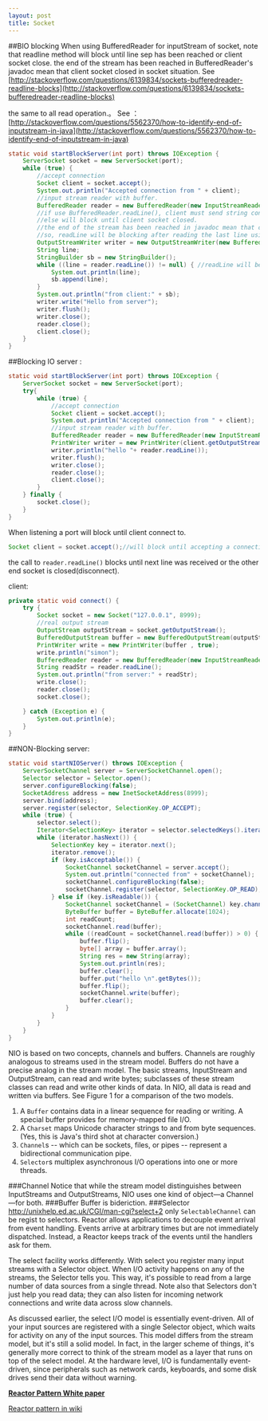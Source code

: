 ```yaml
---
layout: post
title: Socket
---
```


##BIO blocking
When using BufferedReader for inputStream of socket, note that readline method will block until line sep has been reached or client socket close.
the end of the stream has been reached in BufferedReader's javadoc mean that client socket closed in socket situation. See [http://stackoverflow.com/questions/6139834/sockets-bufferedreader-readline-blocks](http://stackoverflow.com/questions/6139834/sockets-bufferedreader-readline-blocks)

the same to all read operation.。
See ： [http://stackoverflow.com/questions/5562370/how-to-identify-end-of-inputstream-in-java](http://stackoverflow.com/questions/5562370/how-to-identify-end-of-inputstream-in-java)

```java
static void startBlockServer(int port) throws IOException {
    ServerSocket socket = new ServerSocket(port);
    while (true) {
        //accept connection
        Socket client = socket.accept();
        System.out.println("Accepted connection from " + client);
        //input stream reader with buffer.
        BufferedReader reader = new BufferedReader(new InputStreamReader(client.getInputStream()));
        //if use BufferedReader.readLine(), client must send string contains line sep ,
        //else will block until client socket closed.
        //the end of the stream has been reached in javadoc mean that client socket closed.
        //so, readLine will be blocking after reading the last line using while loop , until client socket has been closed.
        OutputStreamWriter writer = new OutputStreamWriter(new BufferedOutputStream(client.getOutputStream()));
        String line;
        StringBuilder sb = new StringBuilder();
        while ((line = reader.readLine()) != null) { //readLine will be blocking after reading the last line ,until client socket has been closed.
            System.out.println(line);
            sb.append(line);
        }
        System.out.println("from client:" + sb);
        writer.write("Hello from server");
        writer.flush();
        writer.close();
        reader.close();
        client.close();
    }
}
```

##Blocking IO
server :

```java
static void startBlockServer(int port) throws IOException {
    ServerSocket socket = new ServerSocket(port);
    try{
        while (true) {
            //accept connection
            Socket client = socket.accept();
            System.out.println("Accepted connection from " + client);
            //input stream reader with buffer.
            BufferedReader reader = new BufferedReader(new InputStreamReader(client.getInputStream()));
            PrintWriter writer = new PrintWriter(client.getOutputStream());
            writer.println("hello "+ reader.readLine());
            writer.flush();
            writer.close();
            reader.close();
            client.close();
        }
    } finally {
        socket.close();
    }
}
```
When listening a port will block until client connect to.

```java
Socket client = socket.accept();//will block until accepting a connection.
```

the call to `reader.readLine()` blocks until next line was received or the other end socket is closed(disconnect).

client:

```java
private static void connect() {
    try {
        Socket socket = new Socket("127.0.0.1", 8999);
        //real output stream
        OutputStream outputStream = socket.getOutputStream();
        BufferedOutputStream buffer = new BufferedOutputStream(outputStream);
        PrintWriter write = new PrintWriter(buffer , true);
        write.println("simon");
        BufferedReader reader = new BufferedReader(new InputStreamReader(socket.getInputStream()));
        String readStr = reader.readLine();
        System.out.println("from server:" + readStr);
        write.close();
        reader.close();
        socket.close();

    } catch (Exception e) {
        System.out.println(e);
    }
}
```


##NON-Blocking server:

```java
static void startNIOServer() throws IOException {
    ServerSocketChannel server = ServerSocketChannel.open();
    Selector selector = Selector.open();
    server.configureBlocking(false);
    SocketAddress address = new InetSocketAddress(8999);
    server.bind(address);
    server.register(selector, SelectionKey.OP_ACCEPT);
    while (true) {
        selector.select();
        Iterator<SelectionKey> iterator = selector.selectedKeys().iterator();
        while (iterator.hasNext()) {
            SelectionKey key = iterator.next();
            iterator.remove();
            if (key.isAcceptable()) {
                SocketChannel socketChannel = server.accept();
                System.out.println("connected from" + socketChannel);
                socketChannel.configureBlocking(false);
                socketChannel.register(selector, SelectionKey.OP_READ);
            } else if (key.isReadable()) {
                SocketChannel socketChannel = (SocketChannel) key.channel();
                ByteBuffer buffer = ByteBuffer.allocate(1024);
                int readCount;
                socketChannel.read(buffer);
                while ((readCount = socketChannel.read(buffer)) > 0) {
                    buffer.flip();
                    byte[] array = buffer.array();
                    String res = new String(array);
                    System.out.println(res);
                    buffer.clear();
                    buffer.put("hello \n".getBytes());
                    buffer.flip();
                    socketChannel.write(buffer);
                    buffer.clear();
                }
            }
        }
    }
}
```
NIO is based on two concepts, channels and buffers. Channels are roughly analogous to streams used in the stream model. Buffers do not have a precise analog in the stream model.
The basic streams, InputStream and OutputStream, can read and write bytes; subclasses of these stream classes can read and write other kinds of data. In NIO, all data is read and written via buffers. See Figure 1 for a comparison of the two models.

1. A `Buffer` contains data in a linear sequence for reading or writing. A special buffer provides for memory-mapped file I/O.
2. A `Charset` maps Unicode character strings to and from byte sequences. (Yes,  this is Java's third shot at character conversion.)
3. `Channel`s -- which can be sockets, files, or pipes -- represent a bidirectional communication pipe.
4. `Selector`s multiplex asynchronous I/O operations into one or more threads.


###Channel
Notice that while the stream model distinguishes between InputStreams and OutputStreams, NIO uses one kind of object—a Channel—for both. 
###Buffer
Buffer is bideriction.
###Selector
http://unixhelp.ed.ac.uk/CGI/man-cgi?select+2
only `SelectableChannel` can be regist to selectors.
Reactor allows applications to decouple event arrival from event handling. Events arrive at arbitrary times but are not immediately dispatched. Instead, a Reactor keeps track of the events until the handlers ask for them.

The select facility works differently. With select you register many input streams with a Selector object. When I/O activity happens on any of the streams, the Selector tells you. This way, it's possible to read from a large number of data sources from a single thread. Note also that Selectors don't just help you read data; they can also listen for incoming network connections and write data across slow channels.

As discussed earlier, the select I/O model is essentially event-driven. All of your input sources are registered with a single Selector object, which waits for activity on any of the input sources. This model differs from the stream model, but it's still a solid model. In fact, in the larger scheme of things, it's generally more correct to think of the stream model as a layer that runs on top of the select model. At the hardware level, I/O is fundamentally event-driven, since peripherals such as network cards, keyboards, and some disk drives send their data without warning.
    
**[Reactor Pattern White paper](http://www.dre.vanderbilt.edu/~schmidt/PDF/reactor-siemens.pdf)**

[Reactor pattern in wiki](http://en.wikipedia.org/wiki/Reactor_pattern)